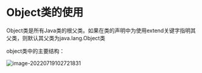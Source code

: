 # Object类的使用

Object类是所有Java类的根父类。如果在类的声明中为使用extend关键字指明其父类，则默认其父类为java.lang.Object类

object类中的主要结构：

![image-20220719102721831](https://gitee.com/Enteral/images/raw/master/https://gitee.com/enteral/images/image-20220719102721831.png)

